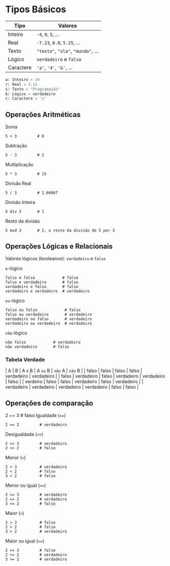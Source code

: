 # Tipos Básicos

| Tipo | Valores |
| --- | --- |
| Inteiro | `-4`, `0`, `5`, ... |
| Real | `-7.23`, `0.0`, `5.25`, ... |
| Texto | `"texto"`, `"ola"`, `"mundo"`, ... |
| Lógico | `verdadeiro` e `falso` |
| Caractere | `'a'`, `'4'`, `'&'`, ... |


```python
a: Inteiro = 10
r: Real = 3.14
s: Texto = "Programação"
b: Lógico = verdadeiro
c: Caractere = 'z'
```

## Operações Aritméticas

Soma
```
5 + 3         # 8
```

Subtração
```
5 - 3         # 2
```

Multiplicação
```
5 * 3         # 15
```

Divisão Real
```
5 / 3         # 1.66667
```

Divisão Inteira
```
5 div 3       # 1
```

Resto da divisão
```
5 mod 3       # 2, o resto da divisão de 5 por 3
```

## Operações Lógicas e Relacionais

Valores lógicos (booleanos): `verdadeiro` e `falso`

`e`-lógico
```
falso e falso            # falso
falso e verdadeiro       # falso
verdadeiro e falso       # falso
verdadeiro e verdadeiro  # verdadeiro
```

`ou`-lógico
```
falso ou falso            # falso
falso ou verdadeiro       # verdadeiro
verdadeiro ou falso       # verdadeiro
verdadeiro ou verdadeiro  # verdadeiro
```

`não`-lógico
```
não falso            # verdadeiro
não verdadeiro       # falso
```

### Tabela Verdade

| A | B | A `e` B | A `ou` B | `não` A | `não` B |
| falso | falso | falso | falso | verdadeiro | verdadeiro |
| falso | verdadeiro | falso | verdadeiro | verdadeiro | falso |
| verdeiro | falso | falso | verdadeiro | falso | verdadeiro |
| verdadeiro | verdadeiro | verdadeiro | verdadeiro | falso | falso |


## Operações de comparação

2 == 3         # falso
Igualdade (`==`)
```
2 == 2         # verdadeiro
```

Desigualdade (`<>`)
```
2 <> 3         # verdadeiro
2 <> 2         # falso
```

Menor (`<`)
```
2 < 3          # verdadeiro
2 < 2          # falso
3 < 2          # falso
```

Menor ou igual (`<=`)
```
2 <= 3         # verdadeiro
2 <= 2         # verdadeiro
3 <= 2         # falso
```

Maior (`>`)
```
2 > 3          # falso
2 > 2          # falso
3 > 2          # verdadeiro
```

Maior ou igual (`>=`)
```
2 >= 3         # falso
2 >= 2         # verdadeiro
3 >= 2         # verdadeiro
```
